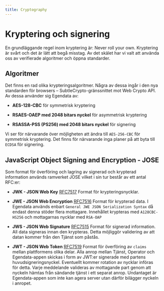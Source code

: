 ```yaml
---
title: Cryptography
---
```


# Kryptering och signering

En grundläggande regel inom kryptering är: Never roll your own. Kryptering är svårt och det är lätt att begå misstag. Av det skälet har vi valt att använda oss av verifierade algoritmer och öppna standarder.

## Algoritmer

Det finns en rad olika krypteringsalgoritmer. Några av dessa ingår i den nya standarden för browsers – SubtleCrypto-gränssnittet mot Web Crypto API. Av dessa använder sig Egendata av:

* **AES-128-CBC** för symmetrisk kryptering

* **RSAES-OAEP med 2048 bitars nyckel** för asymmetrisk kryptering

* **RSASSA-PSS (PS256) med 2048 bitars nyckel** för signering

Vi ser för närvarande över möjligheten att ändra till `AES-256-CBC` för symmetrisk kryptering. Det finns för närvarande inga planer på att byta till `ECDSA` för signering.

## JavaScript Object Signing and Encryption - JOSE

Som format för överföring och lagring av signerad och krypterad information används ramverket JOSE vilket i sin tur består av ett antal RFC:er:

* **JWK - JSON Web Key** [RFC7517](https://tools.ietf.org/html/rfc7517) Format för krypteringsnycklar.

* **JWE - JSON Web Encryption** [RFC7516](https://tools.ietf.org/html/rfc7516) Format för krypterad data. I Egendata används enbart `General JWE JSON Serialization Syntax` då endast denna stöder flera mottagare. Innehållet krypteras med `A128CBC-HS256` och mottagarnas nycklar med `RSA-OAP`

* **JWS - JSON Web Signature** [RFC7515](https://tools.ietf.org/html/rfc7515) Format för signerad information. All data signeras innan den krypteras. Detta möjliggör validering av att datan kommer från den Tjänst som påstås.

* **JWT - JSON Web Token** [RFC7519](https://tools.ietf.org/html/rfc7519) Format för överföring av `claims` mellan plattformens olika delar. Alla anrop mellan Tjänst, Operator och Egendata-appen skickas i form av JWT:er signerade med partens huvudsigneringsnyckel. Eventuellt kommer rotation av nycklar införas för detta. Varje meddelande valideras av mottagande part genom att nyckeln hämtas från sändande tjänst i ett separat anrop. Undantaget är Egendata-appen som inte kan agera server utan därför bilägger nyckeln i anropet.

